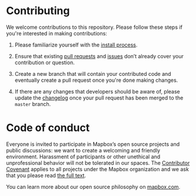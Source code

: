# Contributing

We welcome contributions to this repository. Please follow these steps if you're interested in making contributions:

1. Please familiarize yourself with the [install process](https://github.com/mapbox/flutter-mapbox-gl#getting-started).

2. Ensure that existing [pull requests](https://github.com/mapbox/flutter-mapbox-gl/pulls) and [issues](https://github.com/mapbox/flutter-mapbox-gl/issues) don’t already cover your contribution or question.

3. Create a new branch that will contain your contributed code and eventually create a pull request once you're done making changes.

4. If there are any changes that developers should be aware of, please update the [changelog](https://github.com/mapbox/flutter-mapbox-gl/blob/master/CHANGELOG.md) once your pull request has been merged to the `master` branch.

# Code of conduct
Everyone is invited to participate in Mapbox’s open source projects and public discussions: we want to create a welcoming and friendly environment. Harassment of participants or other unethical and unprofessional behavior will not be tolerated in our spaces. The [Contributor Covenant](http://contributor-covenant.org) applies to all projects under the Mapbox organization and we ask that you please read [the full text](http://contributor-covenant.org/version/1/2/0/).

You can learn more about our open source philosophy on [mapbox.com](https://www.mapbox.com/about/open/).